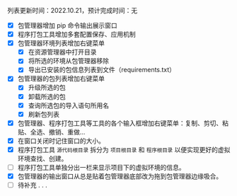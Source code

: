 列表更新时间：2022.10.21，预计完成时间：无

- [x] 包管理器增加 pip 命令输出展示窗口
- [x] 程序打包工具增加多套配置保存、应用机制
- [x] 包管理器环境列表增加右键菜单
  - [x] 在资源管理器中打开目录
  - [x] 将所选的环境从包管理器移除
  - [x] 导出已安装的包信息列表到文件（requirements.txt）
- [x] 包管理器的包列表增加右键菜单
  - [x] 升级所选的包
  - [x] 卸载所选的包
  - [x] 查询所选包的导入语句所用名
  - [x] 刷新包列表
- [X] 包管理器、程序打包工具等工具的各个输入框增加右键菜单：复制、剪切、粘贴、全选、撤销、重做...
- [x] 在窗口关闭时记住窗口的大小。
- [x] 程序打包工具 `源代码根目录` 拆分为 `项目根目录` 和 `程序根目录` 以便实现更好的虚拟环境查找、创建。
- [ ] 程序打包工具单独分出一栏来显示项目下的虚拟环境的信息。
- [x] 包管理器的输出窗口从总是贴着包管理器底部改为拖到包管理器边缘吸合。
- [ ] 待补充 . . .
